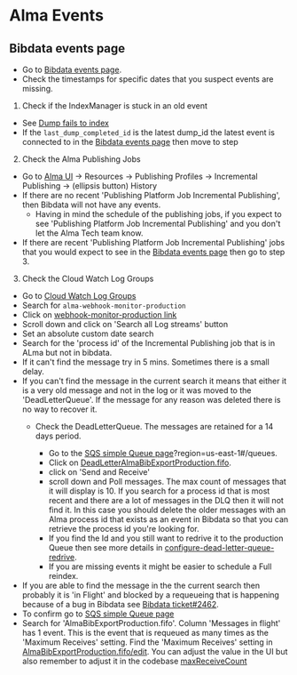 # Alma Events

## Bibdata events page

- Go to [Bibdata events page](https://bibdata.princeton.edu/events).
- Check the timestamps for specific dates that you suspect events are missing. 
1. Check if the IndexManager is stuck in an old event
- See [Dump fails to index](dump_fails_to_index.md)
- If the `last_dump_completed_id` is the latest dump_id the latest event is connected to in the [Bibdata events page](https://bibdata.princeton.edu/events) then move to step 

2. Check the Alma Publishing Jobs 

- Go to [Alma UI](https://princeton.alma.exlibrisgroup.com/) -> Resources -> Publishing Profiles -> Incremental Publishing -> (ellipsis button) History
- If there are no recent 'Publishing Platform Job Incremental Publishing', then Bibdata will not have any events.
    - Having in mind the schedule of the publishing jobs, if you expect to see 'Publishing Platform Job Incremental Publishing' and you don't let the Alma Tech team know. 
- If there are recent 'Publishing Platform Job Incremental Publishing' jobs that you would expect to see in the [Bibdata events page](https://bibdata.princeton.edu/events) then go to step 3.

3. Check the Cloud Watch Log Groups
- Go to [Cloud Watch Log Groups](https://us-east-1.console.aws.amazon.com/cloudwatch/home?region=us-east-1#logsV2:log-groups)
- Search for `alma-webhook-monitor-production`
- Click on [webhook-monitor-production link](https://us-east-1.console.aws.amazon.com/cloudwatch/home?region=us-east-1#logsV2:log-groups/log-group/$252Faws$252Flambda$252Falma-webhook-monitor-production-WebhookReceiver-BW6nlZ7oExfC)
- Scroll down and click on 'Search all Log streams' button
- Set an absolute custom date search
- Search for the 'process id' of the Incremental Publishing job that is in ALma but not in bibdata. 
- If it can't find the message try in 5 mins. Sometimes there is a small delay. 
- If you can't find the message in the current search it means that either it is a very old message and not in the log or it was moved to the 'DeadLetterQueue'. If the message for any reason was deleted there is no way to recover it. 
   - Check the DeadLetterQueue. The messages are retained for a 14 days period.

        - Go to the [SQS simple Queue page](https://us-east-1.console.aws.amazon.com/sqs/v3/home)?region=us-east-1#/queues. 
        - Click on  [DeadLetterAlmaBibExportProduction.fifo](https://us-east-1.console.aws.amazon.com/sqs/v3/home?region=us-east-1#/queues/https%3A%2F%2Fsqs.us-east-1.amazonaws.com%2F080265008837%2FDeadLetterAlmaBibExportProduction.fifo). 
        - click on 'Send and Receive'
        - scroll down and Poll messages. The max count of messages that it will display is 10. If you search for a process id that is most recent and there are a lot of messages in the DLQ then it will not find it. In this case you should delete the older messages with an Alma process id that exists as an event in Bibdata so that you can retrieve the process id you're looking for. 
        - If you find the Id and you still want to redrive it to the production Queue then see more details in [configure-dead-letter-queue-redrive](https://docs.aws.amazon.com/AWSSimpleQueueService/latest/SQSDeveloperGuide/sqs-configure-dead-letter-queue-redrive.html).
        - If you are missing events it might be easier to schedule a Full reindex.
- If you are able to find the message in the the current search then probably it is 'in Flight' and blocked by a requeueing that is happening because of a bug in Bibdata see [Bibdata ticket#2462](https://github.com/pulibrary/bibdata/issues/2462).
- To confirm go to [SQS simple Queue page](https://us-east-1.console.aws.amazon.com/sqs/v3/home)
- Search for 'AlmaBibExportProduction.fifo'. Column 'Messages in flight' has 1 event. This is the event that is requeued as many times as the 'Maximum Receives' setting. Find the 'Maximum Receives' setting in [AlmaBibExportProduction.fifo/edit](https://us-east-1.console.aws.amazon.com/sqs/v3/home?region=us-east-1#/queues/https%3A%2F%2Fsqs.us-east-1.amazonaws.com%2F080265008837%2FAlmaBibExportProduction.fifo/edit). You can adjust the value in the UI but also remember to adjust it in the codebase [maxReceiveCount](https://github.com/pulibrary/bibdata/blob/300674aa0e6cbc3fa3e67b9e845075a202c69e0b/webhook_monitor/template.yml#L43)
    
